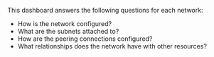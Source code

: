 This dashboard answers the following questions for each network:

- How is the network configured?
- What are the subnets attached to?
- How are the peering connections configured?
- What relationships does the network have with other resources?